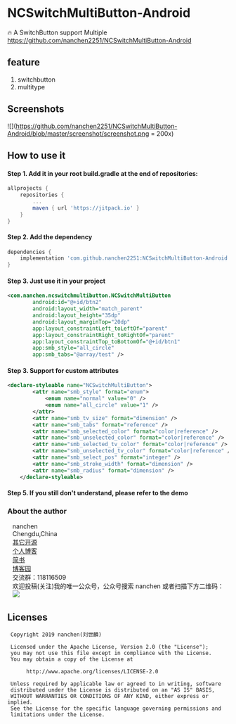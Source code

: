 # NCSwitchMultiButton-Android
🔥 A SwitchButton support Multiple https://github.com/nanchen2251/NCSwitchMultiButton-Android
## feature
1. switchbutton
2. multitype

## Screenshots
![](https://github.com/nanchen2251/NCSwitchMultiButton-Android/blob/master/screenshot/screenshot.png = 200x)

## How to use it
#### Step 1. Add it in your root build.gradle at the end of repositories:
```groovy
allprojects {
    repositories {
        ...
        maven { url 'https://jitpack.io' }
    }
}       
```
#### Step 2. Add the dependency
```groovy
dependencies {
    implementation 'com.github.nanchen2251:NCSwitchMultiButton-Android:Tag:1.0.1'
}
```

#### Step 3. Just use it in your project
```xml
<com.nanchen.ncswitchmultibutton.NCSwitchMultiButton
        android:id="@+id/btn2"
        android:layout_width="match_parent"
        android:layout_height="35dp"
        android:layout_marginTop="20dp"
        app:layout_constraintLeft_toLeftOf="parent"
        app:layout_constraintRight_toRightOf="parent"
        app:layout_constraintTop_toBottomOf="@+id/btn1"
        app:smb_style="all_circle"
        app:smb_tabs="@array/test" />
```
#### Step 3. Support for custom attributes
```xml
<declare-styleable name="NCSwitchMultiButton">
        <attr name="smb_style" format="enum">
            <enum name="normal" value="0" />
            <enum name="all_circle" value="1" />
        </attr>
        <attr name="smb_tv_size" format="dimension" />
        <attr name="smb_tabs" format="reference" />
        <attr name="smb_selected_color" format="color|reference" />
        <attr name="smb_unselected_color" format="color|reference" />
        <attr name="smb_selected_tv_color" format="color|reference" />
        <attr name="smb_unselected_tv_color" format="color|reference" />
        <attr name="smb_select_pos" format="integer" />
        <attr name="smb_stroke_width" format="dimension" />
        <attr name="smb_radius" format="dimension" />
    </declare-styleable>
```

#### Step 5. If you still don't understand, please refer to the demo

### About the author
    nanchen<br>
    Chengdu,China<br>
    [其它开源](https://github.com/nanchen2251/)<br>
    [个人博客](https://nanchen2251.github.io/)<br>
    [简书](http://www.jianshu.com/u/f690947ed5a6)<br>
    [博客园](http://www.cnblogs.com/liushilin/)<br>
    交流群：118116509<br>
    欢迎投稿(关注)我的唯一公众号，公众号搜索 nanchen 或者扫描下方二维码：<br>
    ![](https://github.com/nanchen2251/Blogs/blob/master/images/nanchen12.jpg)
    
## Licenses
```
 Copyright 2019 nanchen(刘世麟)

 Licensed under the Apache License, Version 2.0 (the "License");
 you may not use this file except in compliance with the License.
 You may obtain a copy of the License at

      http://www.apache.org/licenses/LICENSE-2.0

 Unless required by applicable law or agreed to in writing, software
 distributed under the License is distributed on an "AS IS" BASIS,
 WITHOUT WARRANTIES OR CONDITIONS OF ANY KIND, either express or implied.
 See the License for the specific language governing permissions and
 limitations under the License.
```

